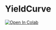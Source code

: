 # YieldCurve

[![Open In Colab](https://colab.research.google.com/assets/colab-badge.svg)](https://colab.research.google.com/github/ruchigargphys/YieldCurve/blob/master/plotYieldCurve.ipynb)